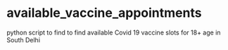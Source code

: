 # available_vaccine_appointments
python script to find to find available Covid 19 vaccine slots for 18+ age in South Delhi

